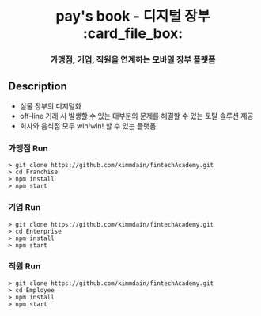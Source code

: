 <h1 align="center">pay's book - 디지털 장부 :card_file_box: </h1>

<h3 align="center"> 가맹점, 기업, 직원을 연계하는 모바일 장부 플랫폼 </h3>

## Description

- 실물 장부의 디지털화
- off-line 거래 시 발생할 수 있는 대부분의 문제를 해결할 수 있는 토탈 솔루션 제공
- 회사와 음식점 모두 win!win! 할 수 있는 플랫폼 

### 가맹점 Run 
```
> git clone https://github.com/kimmdain/fintechAcademy.git
> cd Franchise 
> npm install 
> npm start

```

### 기업 Run 
```
> git clone https://github.com/kimmdain/fintechAcademy.git
> cd Enterprise 
> npm install 
> npm start

```

### 직원 Run 
```
> git clone https://github.com/kimmdain/fintechAcademy.git
> cd Employee 
> npm install 
> npm start

```

